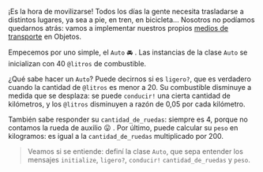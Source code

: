 ¡Es la hora de movilizarse! Todos los días la gente necesita trasladarse a distintos lugares, ya sea a pie, en tren, en bicicleta... Nosotros no podíamos quedarnos atrás: vamos a implementar nuestros propios [medios de transporte](https://es.wikipedia.org/wiki/Anexo:Medios_de_transporte) en Objetos.

Empecemos por uno simple, el `Auto` :oncoming_automobile: . Las instancias de la clase `Auto` se inicializan con 40 `@litros` de combustible.

¿Qué sabe hacer un `Auto`? Puede decirnos si es `ligero?`, que es verdadero cuando la cantidad de `@litros` es menor a 20. Su combustible disminuye a medida que se desplaza: se puede `conducir!` una cierta cantidad de kilómetros, y los `@litros` disminuyen a razón de 0,05 por cada kilómetro.

También sabe responder su `cantidad_de_ruedas`: siempre es 4, porque no contamos la rueda de auxilio :stuck_out_tongue: . Por último, puede calcular su `peso` en kilogramos: es igual a la `cantidad_de_ruedas` multiplicado por 200.

> Veamos si se entiende: definí la clase `Auto`, que sepa entender los mensajes `initialize`, `ligero?`, `conducir!` `cantidad_de_ruedas` y `peso`.